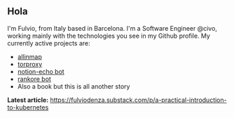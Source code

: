 ## Hola
I'm Fulvio, from Italy based in Barcelona.
I'm a Software Engineer @civo, working mainly with the technologies you see in my Github profile.
My currently active projects are:
- [allinmap](https://allinmap.app)
- [torproxy](https://www.github.com/fulviodenza/torproxy)
- [notion-echo bot](https://www.github.com/fulviodenza/notion-echo)
- [rankore bot](https://www.github.com/fulviodenza/rankore)
- Also a book but this is all another story

**Latest article:** https://fulviodenza.substack.com/p/a-practical-introduction-to-kubernetes
